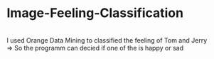 # Image-Feeling-Classification

</br>
I used Orange Data Mining to classified the feeling of Tom and Jerry 
</br>
=> So the programm can decied if one of the is happy or sad
